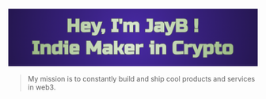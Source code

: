 <p align="center">
    <a href="http://under.construction" title="Website" >
        <img alt="Hey, I'm JayB" src="./images/title3.png" width="580" />
    </a>
</p>

> My mission is to constantly build and ship cool products and services in web3.


<!--
Here are some ideas to get you started:

- 🔭 I’m currently working on ...
- 🌱 I’m currently learning ...
- 👯 I’m looking to collaborate on ...
- 🤔 I’m looking for help with ...
- 💬 Ask me about ...
- 📫 How to reach me: ...
- 😄 Pronouns: ...
- ⚡ Fun fact: ...
-->
